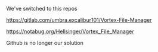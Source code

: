 We've switched to this repos 

https://gitlab.com/umbra.excalibur101/Vortex-File-Manager

https://notabug.org/Hellsinger/Vortex_File_Manager

Github is no longer our solution
